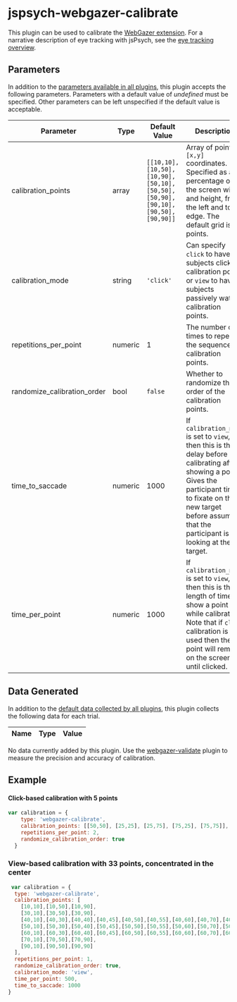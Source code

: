 # jspsych-webgazer-calibrate

This plugin can be used to calibrate the [WebGazer extension](/extensions/jspsych-ext-webgazer.md). For a narrative description of eye tracking with jsPsych, see the [eye tracking overview](/overview/eye-tracking.md). 

## Parameters

In addition to the [parameters available in all plugins](overview.md#parameters-available-in-all-plugins), this plugin accepts the following parameters. Parameters with a default value of *undefined* must be specified. Other parameters can be left unspecified if the default value is acceptable.

Parameter | Type | Default Value | Description
----------|------|---------------|------------
calibration_points | array | `[[10,10], [10,50], [10,90], [50,10], [50,50], [50,90], [90,10], [90,50], [90,90]]` | Array of points in `[x,y]` coordinates. Specified as a percentage of the screen width and height, from the left and top edge. The default grid is 9 points.
calibration_mode | string | `'click'` | Can specify `click` to have subjects click on calibration points or `view` to have subjects passively watch calibration points.
repetitions_per_point | numeric | 1 | The number of times to repeat the sequence of calibration points.
randomize_calibration_order | bool | `false` | Whether to randomize the order of the calibration points.
time_to_saccade | numeric | 1000 | If `calibration_mode` is set to `view`, then this is the delay before calibrating after showing a point. Gives the participant time to fixate on the new target before assuming that the participant is looking at the target.
time_per_point | numeric | 1000 | If `calibration_mode` is set to `view`, then this is the length of time to show a point while calibrating. Note that if `click` calibration is used then the point will remain on the screen until clicked.

## Data Generated

In addition to the [default data collected by all plugins](overview.md#data-collected-by-plugins), this plugin collects the following data for each trial.

Name | Type | Value
-----|------|------

No data currently added by this plugin. Use the [webgazer-validate](/plugins/jspsych-webgazer-validate.md) plugin to measure the precision and accuracy of calibration.

## Example

#### Click-based calibration with 5 points

```javascript
var calibration = {
    type: 'webgazer-calibrate',
    calibration_points: [[50,50], [25,25], [25,75], [75,25], [75,75]],
    repetitions_per_point: 2,
    randomize_calibration_order: true
  }
```

### View-based calibration with 33 points, concentrated in the center

```javascript
 var calibration = {
  type: 'webgazer-calibrate',
  calibration_points: [
    [10,10],[10,50],[10,90],
    [30,10],[30,50],[30,90],
    [40,10],[40,30],[40,40],[40,45],[40,50],[40,55],[40,60],[40,70],[40,90],
    [50,10],[50,30],[50,40],[50,45],[50,50],[50,55],[50,60],[50,70],[50,90],
    [60,10],[60,30],[60,40],[60,45],[60,50],[60,55],[60,60],[60,70],[60,90],
    [70,10],[70,50],[70,90],
    [90,10],[90,50],[90,90]
  ],
  repetitions_per_point: 1,
  randomize_calibration_order: true,
  calibration_mode: 'view',
  time_per_point: 500,
  time_to_saccade: 1000
}
```
